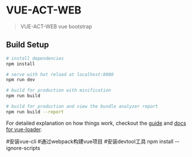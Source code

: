 # VUE-ACT-WEB

> VUE-ACT-WEB vue bootstrap

## Build Setup

``` bash
# install dependencies
npm install

# serve with hot reload at localhost:8080
npm run dev

# build for production with minification
npm run build

# build for production and view the bundle analyzer report
npm run build --report
```

For detailed explanation on how things work, checkout the [guide](http://vuejs-templates.github.io/webpack/) and [docs for vue-loader](http://vuejs.github.io/vue-loader).

#安装vue-cli
#通过webpack构建vue项目
#安装devtool工具
npm install --ignore-scripts
